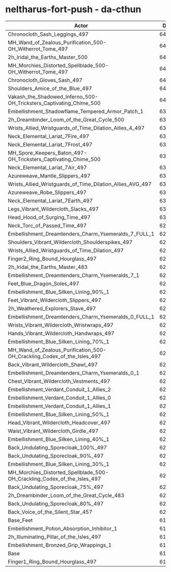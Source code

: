 # neltharus-fort-push - da-cthun
| Actor | DPS | Increase |
|---|:---:|:---:|
|Chronocloth_Sash_Leggings_497|64846|4.78%|
|MH_Wand_of_Zealous_Purification_500-OH_Witherrot_Tome_497|64800|4.71%|
|2h_Iridal_the_Earths_Master_500|64632|4.43%|
|MH_Morchies_Distorted_Spellblade_500-OH_Witherrot_Tome_497|64544|4.29%|
|Chronocloth_Gloves_Sash_497|64263|3.84%|
|Shoulders_Amice_of_the_Blue_497|64225|3.78%|
|Vakash_the_Shadowed_Inferno_500-OH_Tricksters_Captivating_Chime_500|64110|3.59%|
|Embellishment_Shadowflame_Tempered_Armor_Patch_1|63986|3.39%|
|2h_Dreambinder_Loom_of_the_Great_Cycle_500|63859|3.18%|
|Wrists_Allied_Wristguards_of_Time_Dilation_Allies_4_497|63683|2.90%|
|Neck_Elemental_Lariat_7Fire_497|63682|2.90%|
|Neck_Elemental_Lariat_7Frost_497|63682|2.90%|
|MH_Spore_Keepers_Baton_497-OH_Tricksters_Captivating_Chime_500|63571|2.72%|
|Neck_Elemental_Lariat_7Air_497|63505|2.61%|
|Azureweave_Mantle_Slippers_497|63502|2.61%|
|Wrists_Allied_Wristguards_of_Time_Dilation_Allies_AVG_497|63483|2.58%|
|Azureweave_Robe_Slippers_497|63416|2.47%|
|Neck_Elemental_Lariat_7Earth_497|63134|2.01%|
|Legs_Vibrant_Wildercloth_Slacks_497|63069|1.91%|
|Head_Hood_of_Surging_Time_497|63010|1.81%|
|Neck_Torc_of_Passed_Time_497|62937|1.69%|
|Embellishment_Dreamtenders_Charm_Ysemeralds_7_FULL_1|62900|1.64%|
|Shoulders_Vibrant_Wildercloth_Shoulderspikes_497|62851|1.56%|
|Wrists_Allied_Wristguards_of_Time_Dilation_497|62818|1.50%|
|Finger2_Ring_Bound_Hourglass_497|62790|1.46%|
|2h_Iridal_the_Earths_Master_483|62788|1.45%|
|Embellishment_Dreamtenders_Charm_Ysemeralds_7_1|62723|1.35%|
|Feet_Blue_Dragon_Soles_497|62619|1.18%|
|Embellishment_Blue_Silken_Lining_90%_1|62616|1.18%|
|Feet_Vibrant_Wildercloth_Slippers_497|62615|1.17%|
|2h_Weathered_Explorers_Stave_497|62594|1.14%|
|Embellishment_Dreamtenders_Charm_Ysemeralds_0_FULL_1|62590|1.13%|
|Wrists_Vibrant_Wildercloth_Wristwraps_497|62520|1.02%|
|Hands_Vibrant_Wildercloth_Handwraps_497|62498|0.99%|
|Embellishment_Blue_Silken_Lining_70%_1|62470|0.94%|
|MH_Wand_of_Zealous_Purification_500-OH_Crackling_Codex_of_the_Isles_497|62429|0.87%|
|Back_Vibrant_Wildercloth_Shawl_497|62370|0.78%|
|Embellishment_Dreamtenders_Charm_Ysemeralds_0_1|62366|0.77%|
|Chest_Vibrant_Wildercloth_Vestments_497|62359|0.76%|
|Embellishment_Verdant_Conduit_1_Allies_2|62335|0.72%|
|Embellishment_Verdant_Conduit_1_Allies_0|62321|0.70%|
|Embellishment_Verdant_Conduit_1_Allies_1|62316|0.69%|
|Embellishment_Blue_Silken_Lining_50%_1|62270|0.62%|
|Head_Vibrant_Wildercloth_Headcover_497|62270|0.62%|
|Waist_Vibrant_Wildercloth_Girdle_497|62216|0.53%|
|Embellishment_Blue_Silken_Lining_40%_1|62207|0.52%|
|Back_Undulating_Sporecloak_100%_497|62180|0.47%|
|Back_Undulating_Sporecloak_90%_497|62174|0.46%|
|Embellishment_Blue_Silken_Lining_30%_1|62160|0.44%|
|MH_Morchies_Distorted_Spellblade_500-OH_Crackling_Codex_of_the_Isles_497|62160|0.44%|
|Back_Undulating_Sporecloak_75%_497|62141|0.41%|
|2h_Dreambinder_Loom_of_the_Great_Cycle_483|62134|0.40%|
|Back_Undulating_Sporecloak_80%_497|62126|0.38%|
|Back_Voice_of_the_Silent_Star_457|62063|0.28%|
|Base_Feet|61977|0.14%|
|Embellishment_Potion_Absorption_Inhibitor_1|61938|0.08%|
|2h_Illuminating_Pillar_of_the_Isles_497|61925|0.06%|
|Embellishment_Bronzed_Grip_Wrappings_1|61902|0.02%|
|Base|61888|0.00%|
|Finger1_Ring_Bound_Hourglass_497|61629|-0.42%|
